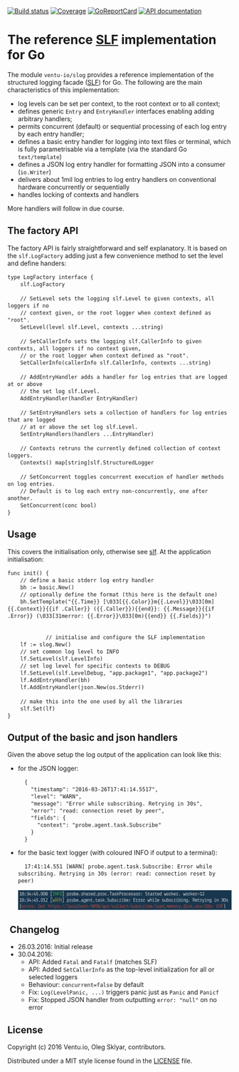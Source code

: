 
[![Build status][buildimage]][build] [![Coverage][codecovimage]][codecov] [![GoReportCard][cardimage]][card] [![API documentation][docsimage]][docs]

# The reference [SLF][slf] implementation for Go 

The module `ventu-io/slog` provides a reference implementation of the structured logging facade ([SLF][slf]) for Go. The following are the main characteristics of this implementation:

* log levels can be set per context, to the root context or to all context;
* defines generic `Entry` and `EntryHandler` interfaces enabling adding arbitrary handlers;
* permits concurrent (default) or sequential processing of each log entry by each entry handler;
* defines a basic entry handler for logging into text files or terminal, which is fully parametrisable via a template (via the standard Go `text/template`)
* defines a JSON log entry handler for formatting JSON into a consumer (`io.Writer`)
* delivers about 1mil log entries to log entry handlers on conventional hardware concurrently or sequentially
* handles locking of contexts and handlers

More handlers will follow in due course.

## The factory API

The factory API is fairly straightforward and self explanatory. It is based on the `slf.LogFactory` adding just a few convenience method to set the level and define handers:

    type LogFactory interface {
        slf.LogFactory

        // SetLevel sets the logging slf.Level to given contexts, all loggers if no 
        // context given, or the root logger when context defined as "root".
        SetLevel(level slf.Level, contexts ...string)

        // SetCallerInfo sets the logging slf.CallerInfo to given contexts, all loggers if no context given,
        // or the root logger when context defined as "root".
        SetCallerInfo(callerInfo slf.CallerInfo, contexts ...string)

        // AddEntryHandler adds a handler for log entries that are logged at or above 
        // the set log slf.Level.
        AddEntryHandler(handler EntryHandler)

        // SetEntryHandlers sets a collection of handlers for log entries that are logged 
        // at or above the set log slf.Level.
        SetEntryHandlers(handlers ...EntryHandler)

        // Contexts retruns the currently defined collection of context loggers.
        Contexts() map[string]slf.StructuredLogger

        // SetConcurrent toggles concurrent execution of handler methods on log entries. 
        // Default is to log each entry non-concurrently, one after another.
        SetConcurrent(conc bool)
    }

## Usage 

This covers the initialisation only, otherwise see [slf]. At the application initialisation:

    func init() {
        // define a basic stderr log entry handler
        bh := basic.New()
        // optionally define the format (this here is the default one)
        bh.SetTemplate("{{.Time}} [\033[{{.Color}}m{{.Level}}\033[0m] {{.Context}}{{if .Caller}} ({{.Caller}}){{end}}: {{.Message}}{{if .Error}} (\033[31merror: {{.Error}}\033[0m){{end}} {{.Fields}}")


				// initialise and configure the SLF implementation
        lf := slog.New()
        // set common log level to INFO
        lf.SetLevel(slf.LevelInfo)
        // set log level for specific contexts to DEBUG
        lf.SetLevel(slf.LevelDebug, "app.package1", "app.package2")
        lf.AddEntryHandler(bh)
        lf.AddEntryHandler(json.New(os.Stderr))

        // make this into the one used by all the libraries
        slf.Set(lf) 
    }

## Output of the basic and json handlers


Given the above setup the log output of the application can look like this:

* for the JSON logger:

        {
          "timestamp": "2016-03-26T17:41:14.5517",
          "level": "WARN",
          "message": "Error while subscribing. Retrying in 30s",
          "error": "read: connection reset by peer",
          "fields": {
            "context": "probe.agent.task.Subscribe"
          }
        } 

* for the basic text logger (with coloured INFO if output to a terminal):

        17:41:14.551 [WARN] probe.agent.task.Subscribe: Error while subscribing. Retrying in 30s (error: read: connection reset by peer)

	 ![Basic output example][coloured]

##  Changelog

* 26.03.2016: Initial release
* 30.04.2016:
    * API: Added `Fatal` and `Fatalf` (matches SLF)
    * API: Added `SetCallerInfo` as the top-level initialization for all or selected loggers
    * Behaviour: `concurrent=false` by default
    * Fix: `Log(LevelPanic, ...)` triggers panic just as `Panic` and `Panicf`
    * Fix: Stopped JSON handler from outputting `error: "null"` on no error


## License

Copyright (c) 2016 Ventu.io, Oleg Sklyar, contributors.

Distributed under a MIT style license found in the [LICENSE][license] file.


[docs]: https://godoc.org/github.com/jekabolt/slog
[docsimage]: http://img.shields.io/badge/godoc-reference-blue.svg?style=flat

[build]: https://travis-ci.org/KristinaEtc/slog
[buildimage]: https://travis-ci.org/KristinaEtc/slog.svg?branch=master

[codecov]: https://codecov.io/github/KristinaEtc/slog?branch=master
[codecovimage]: https://codecov.io/github/KristinaEtc/slog/coverage.svg?branch=master

[card]: http://goreportcard.com/report/KristinaEtc/slog
[cardimage]: https://goreportcard.com/badge/github.com/jekabolt/slog

[license]: https://github.com/jekabolt/slog/blob/master/LICENSE

[slf]: https://github.com/jekabolt/slf
[coloured]: https://raw.githubusercontent.com/KristinaEtc/slog/master/basic/coloured-basic-output.png
